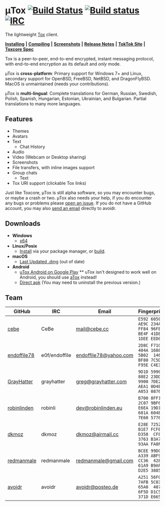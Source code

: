 # μTox [![Build Status](https://travis-ci.org/uTox/uTox.svg?branch=develop)](https://travis-ci.org/uTox/uTox) [![Build status](https://ci.appveyor.com/api/projects/status/github/utox/utox?branch=develop&svg=true)](https://ci.appveyor.com/project/utox/utox) [![IRC](https://img.shields.io/badge/freenode-%23utox-brightgreen.svg)](https://webchat.freenode.net/?channels=#utox)

The lightweight [Tox](https://github.com/TokTok/toxcore) client.

[**Installing**](docs/INSTALL.md) **|** [**Compiling**](docs/BUILD.md) **|** [**Screenshots**](screenshots/INDEX.md) **|** [**Release Notes**](release_notes/INDEX.md) **|** [**TokTok Site**](http://toktok.github.io/) **|** [**Toxcore Spec**](https://toktok.github.io/spec)

Tox is a peer-to-peer, end-to-end encrypted, instant messaging protocol, with end-to-end encryption as its default and *only* mode.

µTox is **cross-platform**: Primary support for Windows 7+ and Linux, secondary support for OpenBSD, FreeBSD, NetBSD, and DragonFlyBSD. MacOS is unmaintained (needs your contributions).

µTox is **multi-lingual**: Complete translations for German, Russian, Swedish, Polish, Spanish, Hungarian, Estonian, Ukrainian, and Bulgarian. Partial translations to many more languages.

## Features
- Themes
- Avatars
- Text
  - Chat History
- Audio
- Video (Webcam or Desktop sharing)
- Screenshots
- File transfers, with inline images support
- Group chats
  - Text
- Tox URI support (clickable Tox links)

Just like Toxcore, µTox is still alpha software, so you may encounter bugs, or maybe a crash or two. µTox also needs your help, if you do encounter any bugs or problems please [open an issue](https://github.com/uTox/uTox/issues/new).
If you do not have a GitHub account, you may also [send an email](#team) directly to avoidr.

## Downloads
- **Windows**
  - [x64](https://github.com/uTox/uTox/releases/download/v0.18.1/utox_x86_64.exe)
- **Linux/Posix**
  - [Install](docs/INSTALL.md) via your package manager, or [build](docs/BUILD.md).
- **macOS**
  - [Last Updated .dmg](https://github.com/uTox/uTox/releases/download/v0.16.1/uTox-0.16.1.dmg) (out of date)
- **Android**
  - [uTox Android on Google Play](https://play.google.com/apps/testing/tox.client.utox) ** uTox isn't designed to work well on Android,
    you should use [aTox](https://github.com/evilcorpltd/aTox/) instead!
  - [Direct apk](https://build.tox.chat/view/uTox/job/uTox_build_android_armhf_release/lastSuccessfulBuild/artifact/uTox.apk) (You may need to uninstall the previous version.)

## Team
GitHub | IRC | Email | Fingerprint
--- | --- | --- | ---
[cebe](https://github.com/cebe) | CeBe | mail@cebe.cc | `E592 6050 AE9C 234A FF84 96FE BE4F 41DE 1DEE EED0`
[endoffile78](https://github.com/endoffile78) | e0f/endoffile | endoffile78@yahoo.com | `2D8C F71C 404A 1688 5B02  1461 BF80 7C5D F95E C4E3`
[GrayHatter](https://github.com/GrayHatter) | grayhatter | greg@grayhatter.com | `9D1D 5990 88E2 23DD 9900 7DE2 AEA1 0D4E A053 0876`
[robinlinden](https://github.com/robinlinden) | robinli | dev@robinlinden.eu | `B700 8FF1 2C07 9BF6 E6EA 19D1 601A 604B 7E60 5776`
[dkmoz](https://github.com/dkmoz) | dkmoz | dkmoz@airmail.cc | `E28E 7252 B1E7 FCFE D358  CF8E 3763 B3A7 93AA FA0F`
[redmanmale](https://github.com/redmanmale) | redmanmale | redmanmale@gmail.com | `BCEE 99DC A339 ABF9 CC36  428D 61A9 B9AF D2E5 3885`
[avoidr](https://github.com/avoidr) | avoidr | avoidr@posteo.de | `A251 56FC 7AFB 5C03 65A0  407E 6F5D D1C5 371D E665`

